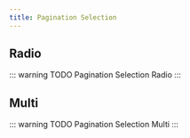 ```yaml
---
title: Pagination Selection
---
```


## Radio

::: warning TODO
Pagination Selection Radio
:::

## Multi

::: warning TODO
Pagination Selection Multi
:::
